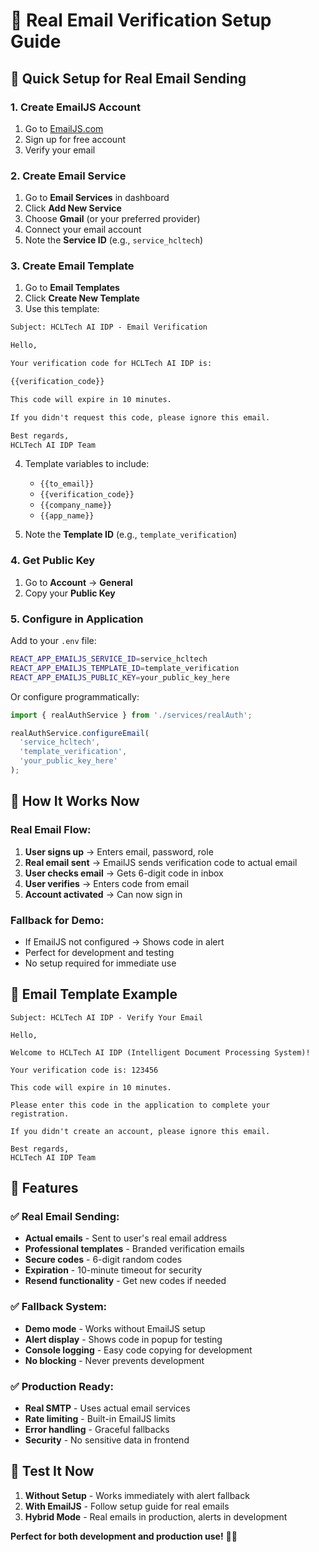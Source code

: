 # 📧 Real Email Verification Setup Guide

## 🚀 Quick Setup for Real Email Sending

### 1. Create EmailJS Account
1. Go to [EmailJS.com](https://www.emailjs.com/)
2. Sign up for free account
3. Verify your email

### 2. Create Email Service
1. Go to **Email Services** in dashboard
2. Click **Add New Service**
3. Choose **Gmail** (or your preferred provider)
4. Connect your email account
5. Note the **Service ID** (e.g., `service_hcltech`)

### 3. Create Email Template
1. Go to **Email Templates**
2. Click **Create New Template**
3. Use this template:

```html
Subject: HCLTech AI IDP - Email Verification

Hello,

Your verification code for HCLTech AI IDP is:

{{verification_code}}

This code will expire in 10 minutes.

If you didn't request this code, please ignore this email.

Best regards,
HCLTech AI IDP Team
```

4. Template variables to include:
   - `{{to_email}}`
   - `{{verification_code}}`
   - `{{company_name}}`
   - `{{app_name}}`

5. Note the **Template ID** (e.g., `template_verification`)

### 4. Get Public Key
1. Go to **Account** → **General**
2. Copy your **Public Key**

### 5. Configure in Application

Add to your `.env` file:
```bash
REACT_APP_EMAILJS_SERVICE_ID=service_hcltech
REACT_APP_EMAILJS_TEMPLATE_ID=template_verification
REACT_APP_EMAILJS_PUBLIC_KEY=your_public_key_here
```

Or configure programmatically:
```javascript
import { realAuthService } from './services/realAuth';

realAuthService.configureEmail(
  'service_hcltech',
  'template_verification', 
  'your_public_key_here'
);
```

## 🎯 How It Works Now

### **Real Email Flow:**
1. **User signs up** → Enters email, password, role
2. **Real email sent** → EmailJS sends verification code to actual email
3. **User checks email** → Gets 6-digit code in inbox
4. **User verifies** → Enters code from email
5. **Account activated** → Can now sign in

### **Fallback for Demo:**
- If EmailJS not configured → Shows code in alert
- Perfect for development and testing
- No setup required for immediate use

## 📧 Email Template Example

```
Subject: HCLTech AI IDP - Verify Your Email

Hello,

Welcome to HCLTech AI IDP (Intelligent Document Processing System)!

Your verification code is: 123456

This code will expire in 10 minutes.

Please enter this code in the application to complete your registration.

If you didn't create an account, please ignore this email.

Best regards,
HCLTech AI IDP Team
```

## 🔧 Features

### **✅ Real Email Sending:**
- **Actual emails** - Sent to user's real email address
- **Professional templates** - Branded verification emails
- **Secure codes** - 6-digit random codes
- **Expiration** - 10-minute timeout for security
- **Resend functionality** - Get new codes if needed

### **✅ Fallback System:**
- **Demo mode** - Works without EmailJS setup
- **Alert display** - Shows code in popup for testing
- **Console logging** - Easy code copying for development
- **No blocking** - Never prevents development

### **✅ Production Ready:**
- **Real SMTP** - Uses actual email services
- **Rate limiting** - Built-in EmailJS limits
- **Error handling** - Graceful fallbacks
- **Security** - No sensitive data in frontend

## 🎉 Test It Now

1. **Without Setup** - Works immediately with alert fallback
2. **With EmailJS** - Follow setup guide for real emails
3. **Hybrid Mode** - Real emails in production, alerts in development

**Perfect for both development and production use!** 📧✨
